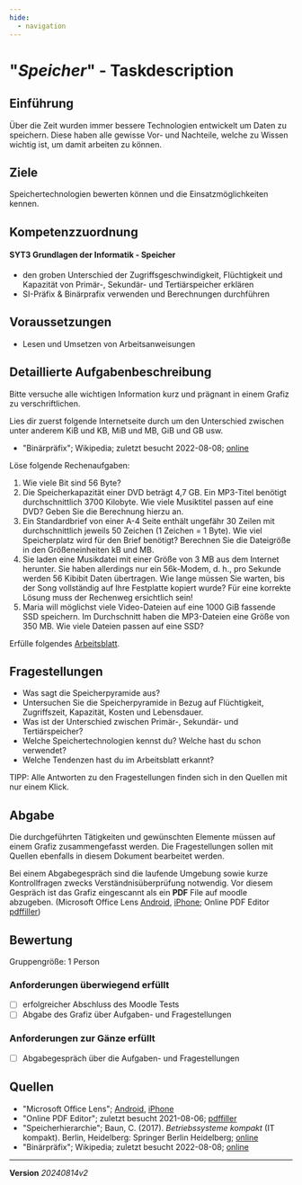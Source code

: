 ```yaml
---
hide:
  - navigation
---
```


# "*Speicher*" - Taskdescription

## Einführung

Über die Zeit wurden immer bessere Technologien entwickelt um Daten zu speichern. Diese haben alle gewisse Vor- und Nachteile, welche zu Wissen wichtig ist, um damit arbeiten zu können.

## Ziele

Speichertechnologien bewerten können und die Einsatzmöglichkeiten kennen.


## Kompetenzzuordnung

#### SYT3 Grundlagen der Informatik - Speicher

* den groben Unterschied der Zugriffsgeschwindigkeit, Flüchtigkeit und Kapazität von Primär-, Sekundär- und Tertiärspeicher erklären
* SI-Präfix & Binärprafix verwenden und Berechnungen durchführen

## Voraussetzungen

* Lesen und Umsetzen von Arbeitsanweisungen

## Detaillierte Aufgabenbeschreibung
Bitte versuche alle wichtigen Information kurz und prägnant in einem Grafiz zu verschriftlichen.

Lies dir zuerst folgende Internetseite durch um den Unterschied zwischen unter anderem KiB und KB, MiB und MB, GiB und GB usw.

* "Binärpräfix"; Wikipedia; zuletzt besucht 2022-08-08; [online](https://de.wikipedia.org/wiki/Bin%C3%A4rpr%C3%A4fix)

Löse folgende Rechenaufgaben:

1. Wie viele Bit sind 56 Byte?
2. Die Speicherkapazität einer DVD beträgt 4,7 GB. Ein MP3-Titel benötigt durchschnittlich 3700 Kilobyte. Wie viele Musiktitel passen auf eine DVD? Geben Sie die Berechnung hierzu an.
3. Ein Standardbrief von einer A-4 Seite enthält ungefähr 30 Zeilen mit durchschnittlich jeweils 50 Zeichen (1 Zeichen = 1 Byte). Wie viel Speicherplatz wird für den Brief benötigt? Berechnen Sie die Dateigröße in den Größeneinheiten kB und MB.
4. Sie laden eine Musikdatei mit einer Größe von 3 MB aus dem Internet herunter. Sie haben allerdings nur ein 56k-Modem, d. h., pro Sekunde werden 56 Kibibit Daten übertragen. Wie lange müssen Sie warten, bis der Song vollständig auf Ihre Festplatte kopiert wurde? Für eine korrekte Lösung muss der Rechenweg ersichtlich sein!
5. Maria will möglichst viele Video-Dateien auf eine 1000 GiB fassende SSD speichern. Im Durchschnitt haben die MP3-Dateien eine Größe von 350 MB. Wie viele Dateien passen auf eine SSD?

Erfülle folgendes [Arbeitsblatt](https://github.com/TGM-HIT/syt-exercises/raw/main/docs/grundlagenDerInformatik_/sem03_Speicher/%C3%9Cbung%20-%20Speicher%20einordnen.docx).


## Fragestellungen

* Was sagt die Speicherpyramide aus?
* Untersuchen Sie die Speicherpyramide in Bezug auf Flüchtigkeit, Zugriffszeit, Kapazität, Kosten und Lebensdauer.
* Was ist der Unterschied zwischen Primär-, Sekundär- und Tertiärspeicher?
* Welche Speichertechnologien kennst du? Welche hast du schon verwendet?
* Welche Tendenzen hast du im Arbeitsblatt erkannt?


TIPP: Alle Antworten zu den Fragestellungen finden sich in den Quellen mit nur einem Klick.

## Abgabe
Die durchgeführten Tätigkeiten und gewünschten Elemente müssen auf einem Grafiz zusammengefasst werden. Die Fragestellungen sollen mit Quellen ebenfalls in diesem Dokument bearbeitet werden.

Bei einem Abgabegespräch sind die laufende Umgebung sowie kurze Kontrollfragen zwecks Verständnisüberprüfung notwendig. Vor diesem Gespräch ist das Grafiz eingescannt als ein **PDF** File auf moodle abzugeben. (Microsoft Office Lens [Android](https://play.google.com/store/apps/details?id=com.microsoft.office.officelens&hl=de_AT&gl=US), [iPhone](https://apps.apple.com/at/app/microsoft-office-lens-pdf-scan/id975925059); Online PDF Editor [pdffiller](https://www.pdffiller.com/de/))

## Bewertung
Gruppengröße: 1 Person
### Anforderungen **überwiegend erfüllt**
- [ ] erfolgreicher Abschluss des Moodle Tests
- [ ] Abgabe des Grafiz über Aufgaben- und Fragestellungen
### Anforderungen **zur Gänze erfüllt**
- [ ] Abgabegespräch über die Aufgaben- und Fragestellungen
## Quellen
* "Microsoft Office Lens";  [Android](https://play.google.com/store/apps/details?id=com.microsoft.office.officelens&hl=de_AT&gl=US), [iPhone](https://apps.apple.com/at/app/microsoft-office-lens-pdf-scan/id975925059)
* "Online PDF Editor"; zuletzt besucht 2021-08-06; [pdffiller](https://www.pdffiller.com/de/)
* "Speicherhierarchie"; Baun, C. (2017). *Betriebssysteme kompakt* (IT kompakt). Berlin, Heidelberg: Springer Berlin Heidelberg; [online](https://elearning.tgm.ac.at/pluginfile.php/11035/mod_folder/content/0/Speicherhierarchie.pdf)
* "Binärpräfix"; Wikipedia; zuletzt besucht 2022-08-08; [online](https://de.wikipedia.org/wiki/Bin%C3%A4rpr%C3%A4fix)

---
**Version**  *20240814v2*
